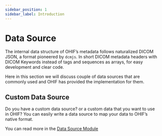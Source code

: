 ```yaml
---
sidebar_position: 1
sidebar_label: Introduction
---
```


# Data Source

The internal data structure of OHIF’s metadata follows naturalized DICOM JSON, a
format pioneered by `dcmjs`. In short DICOM metadata headers with DICOM Keywords
instead of tags and sequences as arrays, for easy development and clear code.

Here in this section we will discuss couple of data sources that are commonly used
and OHIF has provided the implementation for them.

## Custom Data Source
Do you have a custom data source? or a custom data that you want to use in OHIF?
You can easily write a data source to map your data to OHIF’s native format.

You can read more in the [Data Source Module](../../platform/extensions/modules/data-source.md)
